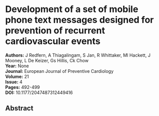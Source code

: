# Development of a set of mobile phone text messages designed for prevention of recurrent cardiovascular events

**Authors:** J Redfern, A Thiagalingam, S Jan, R Whittaker, Ml Hackett, J Mooney, L De Keizer, Gs Hillis, Ck Chow  
**Year:** None  
**Journal:** European Journal of Preventive Cardiology  
**Volume:** 21  
**Issue:** 4  
**Pages:** 492-499  
**DOI:** 10.1177/2047487312449416  

## Abstract


